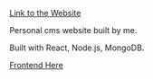 [Link to the Website](http://ricewa.ca)

Personal cms website built by me.

Built with React, Node.js, MongoDB.

[Frontend Here](https://github.com/RiceWa/cms-frontend)

